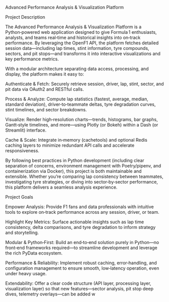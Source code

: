 Advanced Performance Analysis & Visualization Platform

Project Description

The Advanced Performance Analysis & Visualization Platform is a Python‑powered web application designed to give Formula 1 enthusiasts, analysts, and teams real‑time and historical insights into on‑track performance. By leveraging the OpenF1 API, the platform fetches detailed session data—including lap times, stint information, tyre compounds, sectors, and pit stops—and transforms it into interactive visualizations and key performance metrics.

With a modular architecture separating data access, processing, and display, the platform makes it easy to:

Authenticate & Fetch: Securely retrieve session, driver, lap, stint, sector, and pit data via OAuth2 and RESTful calls.

Process & Analyze: Compute lap statistics (fastest, average, median, standard deviation), driver‑to‑teammate deltas, tyre degradation curves, stint timelines, and sector breakdowns.

Visualize: Render high‑resolution charts—trends, histograms, bar graphs, Gantt‑style timelines, and more—using Plotly (or Bokeh) within a Dash (or Streamlit) interface.

Cache & Scale: Integrate in‑memory (cachetools) and optional Redis caching layers to minimize redundant API calls and accelerate responsiveness.

By following best practices in Python development (including clear separation of concerns, environment management with Poetry/pipenv, and containerization via Docker), this project is both maintainable and extensible. Whether you’re comparing lap consistency between teammates, investigating tyre strategies, or diving into sector‑by‑sector performance, this platform delivers a seamless analysis experience.

Project Goals

Empower Analysis: Provide F1 fans and data professionals with intuitive tools to explore on‑track performance across any session, driver, or team.

Highlight Key Metrics: Surface actionable insights such as lap time consistency, delta comparisons, and tyre degradation to inform strategy and storytelling.

Modular & Python‑First: Build an end‑to‑end solution purely in Python—no front‑end frameworks required—to streamline development and leverage the rich PyData ecosystem.

Performance & Reliability: Implement robust caching, error‑handling, and configuration management to ensure smooth, low‑latency operation, even under heavy usage.

Extendability: Offer a clear code structure (API layer, processing layer, visualization layer) so that new features—sector analysis, pit stop deep dives, telemetry overlays—can be added w